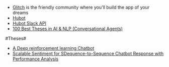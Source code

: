 - [Glitch](https://glitch.com/) is the friendly community where you'll build the app of your dreams
- [Hubot](https://github.com/hubotio/hubot)
- [Hubot Slack API](https://github.com/slackapi/hubot-slack)
- [100 Best Theses in AI & NLP (Conversational Agents)](http://meta-guide.com/bibliography/100-best-theses-in-ai-nlp-conversational-agents)

#Theses#
- [A Deep reinforcement learning Chatbot](https://arxiv.org/abs/1801.06700)
- [Scalable Sentiment for SDequence-to-Sequence Chatbot Response with Performance Analysis](https://arxiv.org/abs/1804.02504v1)
